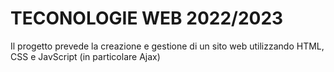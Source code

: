 # TECONOLOGIE WEB 2022/2023
Il progetto prevede la creazione e gestione di un sito web utilizzando HTML, CSS e JavScript (in particolare Ajax)

